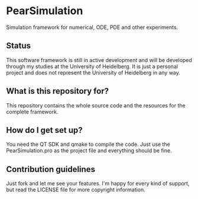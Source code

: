 # PearSimulation
Simulation framework for numerical, ODE, PDE and other experiments.

## Status
This software framework is still in active development and will be developed through my studies at the University of Heidelberg.
It is just a personal project and does not represent the University of Heidelberg in any way.

## What is this repository for?
This repository contains the whole source code and the resources for the complete framework.

## How do I get set up?
You need the QT SDK and qmake to compile the code. Just use the PearSimulation.pro as the project file and everything should be fine.

## Contribution guidelines
Just fork and let me see your features. I'm happy for every kind of support, but read the LICENSE file for more copyright information.
